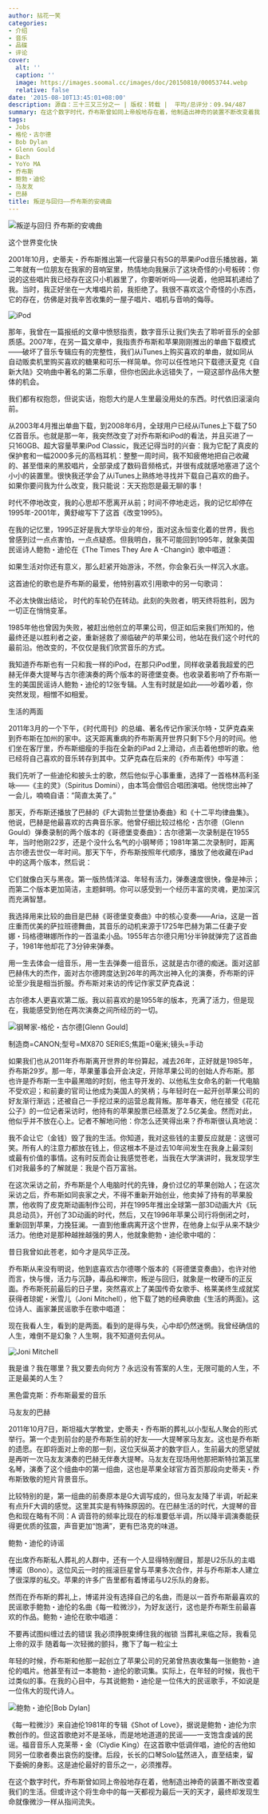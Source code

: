 ```yaml
---
author: 拈花一笑
categories:
- 介绍
- 音乐
- 品碟
- 评论
cover:
  alt: ''
  caption: ''
  image: https://images.soomal.cc/images/doc/20150810/00053744.webp
  relative: false
date: '2015-08-10T13:45:01+08:00'
description: 源自：三十三又三分之一 | 版权：转载 |  平均/总评分：09.94/487
summary: 在这个数字时代，乔布斯曾如同上帝般地存在着，他制造出神奇的装置不断改变着我们的生活。但或许这个将生命中的每一天都视为最后一天的天才，最终却发现生命就像微沙一样从指间流失。
tags:
- Jobs
- 格伦・古尔德
- Bob Dylan
- Glenn Gould
- Bach
- YoYo MA
- 乔布斯
- 鲍勃・迪伦
- 马友友
- 巴赫
title: 叛逆与回归――乔布斯的安魂曲
---
```


![叛逆与回归 乔布斯的安魂曲](https://images.soomal.cc/images/doc/20150810/00053744.webp)





这个世界变化快

2001年10月，史蒂夫・乔布斯推出第一代容量只有5G的苹果iPod音乐播放器，第二年就有一位朋友在我家的音响室里，热情地向我展示了这块奇怪的小号板砖：你说的这些唱片我已经存在这只小机器里了，你要听听吗――说着，他把耳机递给了我。当时，我正好坐在一大堆唱片前，我拒绝了。我很不喜欢这个奇怪的小东西，它的存在，仿佛是对我辛苦收集的一屋子唱片、唱机与音响的侮辱。

![iPod](https://images.soomal.cc/images/doc/20090417/00000834.webp)





那年，我曾在一篇报纸的文章中愤怒指责，数字音乐让我们失去了聆听音乐的全部质感。2007年，在另一篇文章中，我指责乔布斯和苹果刚刚推出的单曲下载模式――破坏了音乐专辑应有的完整性，我们从iTunes上购买喜欢的单曲，就如同从自动贩卖机里购买喜欢的糖果和可乐一样简单。你可以任性地只下载德沃夏克《自新大陆》交响曲中著名的第二乐章，但你也因此永远错失了，一窥这部作品伟大整体的机会。

我们都有权抱怨，但说实话，抱怨大约是人生里最没用处的东西。时代依旧滚滚向前。

从2003年4月推出单曲下载，到2008年6月，全球用户已经从iTunes上下载了50亿首音乐。也就是那一年，我突然改变了对乔布斯和iPod的看法，并且买进了一只160GB、超大容量苹果iPod Classic，我还记得当时的兴奋：我为它配了真皮的保护套和一幅2000多元的高档耳机：整整一周时间，我不知疲倦地把自己收藏的、甚至借来的黑胶唱片，全部录成了数码音频格式，并很有成就感地塞进了这个小小的装置里。很快我还学会了从iTunes上熟练地寻找并下载自己喜欢的曲子。如果你要问我为什么改变，我只能说：天天抱怨是最无聊的事！

时代不停地改变，我的心思却不愿离开从前；时间不停地走远，我的记忆却停在1995年-2001年，黄舒峻写下了这首《改变1995》。

在我的记忆里，1995正好是我大学毕业的年份，面对这永恒变化着的世界，我也曾感到过一点点害怕，一点点疑惑。但我明白，我不可能回到1995年，就象美国民谣诗人鲍勃・迪伦在《The Times They Are A -Changin》歌中唱道：


如果生活对你还有意义，那么赶紧开始游泳，不然，你会象石头一样沉入水底。


这首迪伦的歌也是乔布斯的最爱，他特别喜欢引用歌中的另一句歌词：


不必太快做出结论， 时代的车轮仍在转动。此刻的失败者，明天终将胜利，因为一切正在悄悄变革。


1985年他也曾因为失败，被赶出他创立的苹果公司，但正如后来我们所知的，他最终还是以胜利者之姿，重新拯救了濒临破产的苹果公司，他站在我们这个时代的最前沿。他改变的，不仅仅是我们欣赏音乐的方式。

我知道乔布斯也有一只和我一样的iPod，在那只iPod里，同样收录着我超爱的巴赫无伴奏大提琴与古尔德演奏的两个版本的哥德堡变奏。也收录着影响了乔布斯一生的美国民谣诗人鲍勃・迪伦的12张专辑。人生有时就是如此――吵着吵着，你突然发现，相憎不如相爱。

生活的两面

2011年3月的一个下午，《时代周刊》的总编、著名传记作家沃尔特・艾萨克森来到乔布斯在加州的家中。这天距离重病的乔布斯离开世界只剩下5个月的时间。他们坐在客厅里，乔布斯细瘦的手指在全新的iPad 2上滑动，点击着他想听的歌。他已经将自己喜欢的音乐转存到其中。艾萨克森在后来的《乔布斯传》中写道：


我们先听了一些迪伦和披头士的歌，然后他似乎心事重重，选择了一首格林高利圣咏――《主的灵》（Spiritus Domini），由本笃会僧侣合唱团演唱。他恍惚出神了一会儿，喃喃自语：“简直太美了。”


那天，乔布斯还播放了巴赫的《F大调勃兰登堡协奏曲》和《十二平均律曲集》。他说，巴赫是他最喜欢的古典音乐家。他曾仔细比较过格伦・古尔德（Glenn Gould）弹奏录制的两个版本的《哥德堡变奏曲》：古尔德第一次录制是在1955年，当时他刚22岁，还是个没什么名气的小钢琴师；1981年第二次录制时，距离古尔德去世仅一年时间。那天下午，乔布斯按照年代顺序，播放了他收藏在iPad中的这两个版本，然后说：


它们就像白天与黑夜。第一版热情洋溢、年轻有活力，弹奏速度很快，像是神示；而第二个版本更加简洁，主题鲜明。你可以感受到一个经历丰富的灵魂，更加深沉而充满智慧。


我选择用来比较的曲目是巴赫《哥德堡变奏曲》中的核心变奏――Aria，这是一首庄重而优美的萨拉班德舞曲，其音乐的动机来源于1725年巴赫为第二任妻子安娜・玛格德琳娜所作的一首温柔小品。1955年古尔德只用1分半钟就弹完了这首曲子，1981年他却花了3分钟来弹奏。

用一生去体会一组音乐，用一生去弹奏一组音乐，这就是古尔德的痴迷。面对这部巴赫伟大的杰作，面对古尔德跨度达到26年的两次出神入化的演奏，乔布斯的评论至少我是相当折服。乔布斯对来访的传记作家艾萨克森说：


古尔德本人更喜欢第二版。我以前喜欢的是1955年的版本，充满了活力，但是现在，我能感受到他在两次演奏之间所经历的一切。


![钢琴家-格伦・古尔德[Glenn Gould]](https://images.soomal.cc/images/doc/20140719/00044271.webp)

制造商=CANON;型号=MX870 SERIES;焦距=0毫米;镜头=手动



如果我们也从2011年乔布斯离开世界的年份算起，减去26年，正好就是1985年，乔布斯29岁。那一年，苹果董事会开会决定，开除苹果公司的创始人乔布斯。那也许是乔布斯一生中最黑暗的时刻，他主导开发的、以他私生女命名的新一代电脑不受欢迎；和前妻的官司让他成为美国人的笑柄；与年轻时在一起开创苹果公司的好友渐行渐远；还被自己一手挖过来的运营总裁背叛。那年春天，他在接受《花花公子》的一位记者采访时，他持有的苹果股票已经蒸发了2.5亿美金。然而对此，他似乎并不放在心上。记者不解地问他：你怎么还笑得出来？乔布斯很认真地说：


我不会让它（金钱）毁了我的生活。你知道，我对这些钱的主要反应就是：这很可笑。所有人的注意力都放在钱上，但这根本不是过去10年间发生在我身上最深刻或最有价值的事情。这有时反而会让我感觉苍老，当我在大学演讲时，我发现学生们对我最多的了解就是：我是个百万富翁。


在这次采访之前，乔布斯是个人电脑时代的先锋，身价过亿的苹果创始人；在这次采访之后，乔布斯如同丧家之犬，不得不重新开始创业，他卖掉了持有的苹果股票，他收购了皮克斯动画制作公司，并在1995年推出全球第一部3D动画大片《玩具总动员》，开创了3D动画的时代，然后，又在1996年苹果公司行将倒闭之时，重新回到苹果，力挽狂澜。一直到他重病离开这个世界，在他身上似乎从来不缺少活力。他绝对是那种越挫越强的男人，他就象鲍勃・迪伦歌中唱的：


昔日我曾如此苍老，如今才是风华正茂。


乔布斯从来没有明说，他到底喜欢古尔德哪个版本的《哥德堡变奏曲》，也许对他而言，快与慢，活力与沉静，毒品和禅宗，叛逆与回归，就象是一枚硬币的正反面。乔布斯死前最后的日子里，突然喜欢上了美国传奇女歌手、格莱美终生成就奖获得者琼妮・米雪儿（Joni Mitchell），他下载了她的经典歌曲《生活的两面》。这位诗人、画家兼民谣歌手在歌中唱道：


现在我看人生，看到的是两面。看到的是得与失，心中却仍然迷惘。我曾经确信的人生，难倒不是幻象？人生啊，我不知道何去何从。




![Joni Mitchell](https://images.soomal.cc/images/doc/20150810/00053745.webp)





我是谁？我在哪里？我又要去向何方？永远没有答案的人生，无限可能的人生，不正是最美的人生？

黑色雷克斯：乔布斯最爱的音乐

马友友的巴赫

2011年10月7日，斯坦福大学教堂，史蒂夫・乔布斯的葬礼以小型私人聚会的形式举行。第一个走到前台的是乔布斯生前的好友――大提琴家马友友。这也是乔布斯的遗愿。在即将面对上帝的那一刻，这位天纵英才的数字巨人，生前最大的愿望就是再听一次马友友演奏的巴赫无伴奏大提琴。马友友在现场用他那把斯特拉第瓦里名琴，演奏了这个组曲中的第一组曲，这也是苹果全球官方首页那段向史蒂夫・乔布斯致敬的短片背景音乐。

比较特别的是，第一组曲的前奏原本是G大调写成的，但马友友降了半调，听起来有点升F大调的感觉。这里其实是有特殊原因的。在巴赫生活的时代，大提琴的音色和现在略有不同：A 调音符的频率比现在的标准要低半调，所以降半调演奏能获得更优质的弦震，声音更加“饱满”，更有巴洛克的味道。



鲍勃・迪伦的诗谣

在出席乔布斯私人葬礼的人群中，还有一个人显得特别醒目，那是U2乐队的主唱博诺（Bono）。这位风云一时的摇滚巨星曾与苹果多次合作，并与乔布斯本人建立了很深厚的私交。苹果的许多广告里都有着博诺与U2乐队的身影。

然而在乔布斯的葬礼上，博诺并没有选择自己的名曲，而是以一首乔布斯最喜欢的民谣歌手鲍勃・迪伦的名曲《每一粒微沙》，为好友送行，这也是乔布斯生前最喜欢的作品。鲍勃・迪伦在歌中唱道：


不要再试图纠缠过去的错误
我必须挣脱束缚住我的枷锁
当葬礼来临之际，我看见上帝的双手
随着每一次轻微的颤抖，撒下了每一粒尘土




年轻的时候，乔布斯和他那一起创立了苹果公司的兄弟曾热衷收集每一张鲍勃・迪伦的唱片。他甚至有过一本鲍勃・迪伦的歌词集。实际上，在年轻的时候，我也干过类似的事。在我的心目中，与其说鲍勃・迪伦是一位伟大的民谣歌手，不如说是一位伟大的现代诗人。

![鲍勃・迪伦[Bob Dylan]](https://images.soomal.cc/images/doc/20140608/00043113.webp)





《每一粒微沙》来自迪伦1981年的专辑《Shot of Love》，据说是鲍勃・迪伦为宗教创作的。但这首歌绝对不是圣咏，而是地地道道的民谣――一支饱含虔诚的民谣。福音音乐人克莱蒂・金（Clydie King）在这首歌中低调伴唱，迪伦的吉他如同另一位歌者奏出哀伤的旋律。后段，长长的口琴Solo猛然进入，直至结束，留下委婉的身影。这是迪伦最好的音乐之一，必须推荐。

在这个数字时代，乔布斯曾如同上帝般地存在着，他制造出神奇的装置不断改变着我们的生活。但或许这个将生命中的每一天都视为最后一天的天才，最终却发现生命就像微沙一样从指间流失。